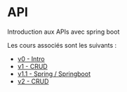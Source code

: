 # API
Introduction aux APIs avec spring boot

Les cours associés sont les suivants :
* [v0 - Intro](https://docs.google.com/presentation/d/1oH9psRC1xsX6eR8eef99m-Px0O6Lj5wIDChRYRLONAM/edit?usp=sharing)
* [v1 - CRUD](https://docs.google.com/presentation/d/1MChhv2P9YQJPdzYmhlLH1V8F4-taaRSEW_gHS88Gtf8/edit?usp=sharing)
* [v1.1 - Spring / Springboot](https://docs.google.com/presentation/d/1rx1aQwBqPnrxrNhpO4-wlPpx5Lhkb64COVwtqFKLe28/edit?usp=sharing)
* [v2 - CRUD](https://docs.google.com/presentation/d/1PN0lKreHxmhFqBYsikxdH4GdG58gaCthpJ7VUVBpFWE/edit?usp=sharing)
